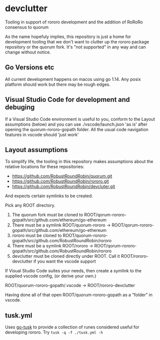 # devclutter

Tooling in support of rororo development and the addition of RoRoRo consensus
to quorum

As the name hopefuly implies, this repository is just a home for development
tooling that we don't want to clutter up the rororo package repository or the
quorum fork. It's "not supported" in any way and can change without notice.

## Go Versions etc

All current development happens on macos using go 1.14. Any posix platform
should work but there may be rough edges.

## Visual Studio Code for development and debuging

If a Visual Studio Code environment is useful to you, conform to the Layout
assumptions (below) and you can use ./vscode/launch.json 'as is' after opening
the quorum-rororo-gopath folder. All the usual code navigation features in
vscode should 'just work'

## Layout assumptions

To simplify life, the tooling in this repository makes assumptions about the
relative locations for these repositories:

* https://github.com/RobustRoundRobin/quorum.git
* https://github.com/RobustRoundRobin/rororo.git
* https://github.com/RobustRoundRobin/devcluter.git

And expects certain symlinks to be created.

Pick any ROOT directory.

1. The quorum fork must be cloned to ROOT/qorum-rororo-gopath/src/github.com/ethereum/go-ethereum
2. There must be a symlink ROOT/quorum-rororo -> ROOT/qorum-rororo-gopath/src/github.com/ethereum/go-ethereum
3. rororo must be cloned to ROOT/quorum-rororo-gopath/src/github.com/RobustRoundRobin/rororo
4. There must be a symlink ROOT/rororo -> ROOT/qorum-rororo-gopath/src/github.com/RobustRoundRobin/rororo
5. devclutter must be cloned directly under ROOT. Call it ROOT/rororo-devclutter if you want the vscode support

If Visual Studio Code suites your needs, then create a symlink to the supplied
vscode config, (or derive your own.)

   ROOT/quorum-rororo-gopath/.vscode -> ROOT/rororo-devclutter

Having done all of that open ROOT/quorum-rororo-gopath as a "folder" in vscode.

## tusk.yml

Uses [go-tusk](https://rliebz.github.io/tusk/) to provide a collection of runes
considered useful for developing rororo. Try `tusk -q -f ./tusk.yml -h`
